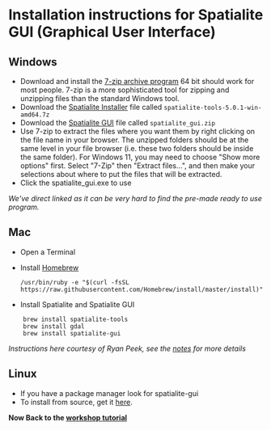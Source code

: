 # Installation instructions for Spatialite GUI (Graphical User Interface)

## Windows

  * Download and install the [7-zip archive program](https://www.7-zip.org/) 64 bit should work for most people. 7-zip is a more sophisticated tool for zipping and unzipping files than the standard Windows tool.
  * Download the [Spatialite Installer](http://www.gaia-gis.it/gaia-sins/windows-bin-amd64/) file called `spatialite-tools-5.0.1-win-amd64.7z`
  * Download the [Spatialite GUI](https://ucdavis.box.com/s/4vgb1uq6v6bxw94blqoo7ubfv7lvtu4n) file called `spatialite_gui.zip`
  * Use 7-zip to extract the files where you want them by right clicking on the file name in your browser. The unzipped folders should be at the same level in your file browser (i.e. these two folders should be inside the same folder). For Windows 11, you may need to choose "Show more options" first. Select "7-Zip" then "Extract files...", and then make your selections about where to put the files that will be extracted.
  * Click the spatialite_gui.exe to use

  
  *We've direct linked as it can be very hard to find the pre-made ready to use program.*

## Mac

  * Open a Terminal
  * Install [Homebrew](https://brew.sh/)
  
    ``` /usr/bin/ruby -e "$(curl -fsSL https://raw.githubusercontent.com/Homebrew/install/master/install)" ```
  
  * Install Spatialite and Spatialite GUI
  
   ```
       brew install spatialite-tools
       brew install gdal
       brew install spatialite-gui
   ```
   *Instructions here courtesy of Ryan Peek, see the [notes](https://github.com/ryanpeek/spatiallite_demo) for more details*

## Linux

 * If you have a package manager look for spatialite-gui
 * To install from source, get it [here](https://www.gaia-gis.it/fossil/spatialite_gui/index).


**Now Back to the [workshop tutorial](README.md)**
